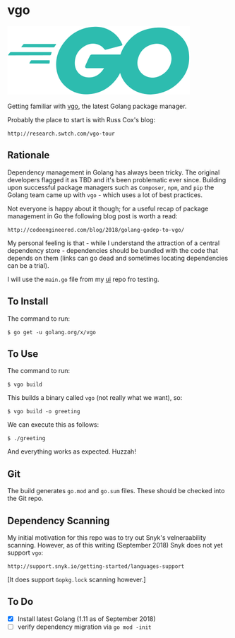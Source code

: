 # vgo

![Go_Logo](/images/Go_Logo_Aqua.svg)

Getting familiar with [vgo](http://github.com/cockroachdb/cockroach/), the latest Golang package manager.

Probably the place to start is with Russ Cox's blog:

    http://research.swtch.com/vgo-tour

## Rationale

Dependency management in Golang has always been tricky. The original developers flagged
it as TBD and it's been problematic ever since. Building upon successful package managers
such as `Composer`, `npm`, and `pip` the Golang team came up with `vgo` - which uses a lot
of best practices.

Not everyone is happy about it though; for a useful recap of package management in Go
the following blog post is worth a read:

    http://codeengineered.com/blog/2018/golang-godep-to-vgo/

My personal feeling is that - while I understand the attraction of a central dependency
store - dependencies should be bundled with the code that depends on them (links can go
dead and sometimes locating dependencies can be a trial).

I will use the `main.go` file from my [ui](http://github.com/mramshaw/ui) repo fro testing.

## To Install

The command to run:

    $ go get -u golang.org/x/vgo

## To Use

The command to run:

    $ vgo build

This builds a binary called `vgo` (not really what we want), so:

    $ vgo build -o greeting

We can execute this as follows:

    $ ./greeting

And everything works as expected. Huzzah!

## Git

The build generates `go.mod` and `go.sum` files. These should be checked into the Git repo.

## Dependency Scanning

My initial motivation for this repo was to try out Snyk's velneraability scanning. However,
as of this writing (September 2018) Snyk does not yet support `vgo`:

    http://support.snyk.io/getting-started/languages-support

[It does support `Gopkg.lock` scanning however.]

## To Do

- [x] Install latest Golang (1.11 as of September 2018)
- [ ] verify dependency migration via `go mod -init`
